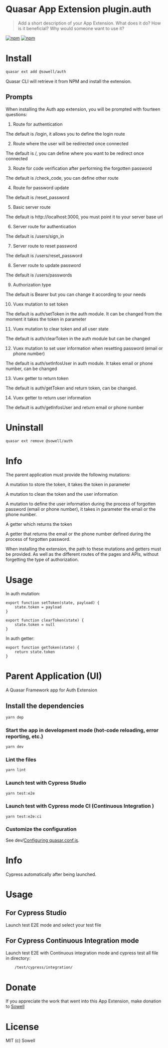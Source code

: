 # Quasar App Extension plugin.auth

> Add a short description of your App Extension. What does it do? How is it beneficial? Why would someone want to use it?

[![npm](https://img.shields.io/npm/v/quasar-app-extension-plugin.auth.svg?label=quasar-app-extension-plugin.auth)](https://www.npmjs.com/package/quasar-app-extension-plugin.auth)
[![npm](https://img.shields.io/npm/dt/quasar-app-extension-plugin.auth.svg)](https://www.npmjs.com/package/quasar-app-extension-plugin.auth)

# Install

```bash
quasar ext add @sowell/auth
```

Quasar CLI will retrieve it from NPM and install the extension.

## Prompts

When installing the Auth app extension, you will be prompted with fourteen questions:

1. Route for authentication

The default is /login, it allows you to define the login route

2. Route where the user will be redirected once connected

The default is /, you can define where you want to be redirect once connected

3. Route for code verification after performing the forgotten password

The default is /check_code, you can define other route

4. Route for password update

The default is /reset_password

5. Basic server route

The default is http://localhost:3000, you must point it to your server base url

6. Server route for authentication

The default is /users/sign_in

7. Server route to reset password

The default is /users/reset_password

8. Server route to update password

The default is /users/passwords

9. Authorization type

The default is Bearer but you can change it according to your needs

10. Vuex mutation to set token

The default is auth/setToken in the auth module.
It can be changed from the moment it takes the token in parameter

11. Vuex mutation to clear token and all user state

The default is auth/clearToken in the auth module but can be changed

12. Vuex mutation to set user information when resetting password (email or phone number)

The default is auth/setInfosUser in auth module.
It takes email or phone number, can be changed

13. Vuex getter to return token

The default is auth/getToken and return token, can be changed.

14. Vuex getter to return user information

The default is auth/getInfosUser and return email or phone number

# Uninstall

```bash
quasar ext remove @sowell/auth
```

# Info

The parent application must provide the following mutations:

A mutation to store the token, it takes the token in parameter

A mutation to clean the token and the user information

A mutation to define the user information during the process of forgotten password (email or phone number), it takes in parameter the email or the phone number.

A getter which returns the token

A getter that returns the email or the phone number defined during the process of forgotten password.

When installing the extension, the path to these mutations and getters must be provided.
As well as the different routes of the pages and APIs, without forgetting the type of authorization.

# Usage

In auth mutation:

    export function setToken(state, payload) {
        state.token = payload
    }

    export function clearToken(state) {
        state.token = null
    }


In auth getter:

    export function getToken(state) {
        return state.token
    }


# Parent Application (UI)

A Quasar Framework app for Auth Extension 

## Install the dependencies
```bash
yarn dep
```

### Start the app in development mode (hot-code reloading, error reporting, etc.)
```bash
yarn dev
```

### Lint the files
```bash
yarn lint
```

### Launch test with Cypress Studio
```bash
yarn test:e2e
```
### Launch test with Cypress mode CI (Continuous Integration )
```bash
yarn test:e2e:ci
```

### Customize the configuration
See dev/[Configuring quasar.conf.js](https://v2.quasar.dev/quasar-cli/quasar-conf-js).

# Info

Cypress automatically after being launched.
  
# Usage

## For Cypress Studio 

Launch test E2E mode and select your test file 

## For Cypress Continuous  Integration mode

Launch test E2E with Continuous integration mode and cypress test  all file in directory:

```bash
    /test/cypress/integration/
```


# Donate

If you appreciate the work that went into this App Extension, make donation to [Sowell](https://www.sowellapp.com)

# License

MIT (c) Sowell
